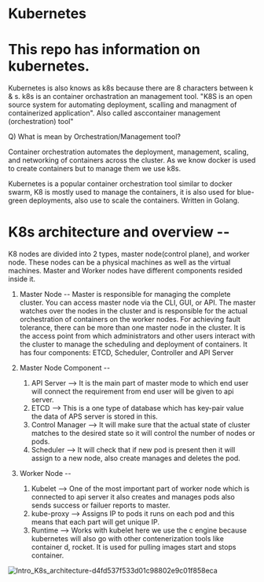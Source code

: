 # Kubernetes
# This repo has information on kubernetes.

Kubernetes is also knows as k8s because there are 8 characters between k & s.
k8s is an container orchastration an management tool.
   "K8S is an open source system for automating deployment, scalling and managment of containerized application".
    Also called asccontainer management (orchestration) tool"

Q) What is mean by Orchestration/Management tool?

  Container orchestration automates the deployment, management, scaling, and networking of containers across the cluster.
  As we know docker is used to create containers but to manage them we use k8s. 
  
Kubernetes is a popular container orchestration tool similar to docker swarm, K8 is mostly used to manage the containers, it is also used for blue-green deployments, also use to scale the containers.
Written in Golang.

# K8s architecture and overview --
  K8 nodes are divided into 2 types, master node(control plane), and worker node.
  These nodes can be a physical machines as well as the virtual machines.
  Master and Worker nodes have different components resided inside it.
     
  1. Master Node --
     Master is responsible for managing the complete cluster.
     You can access master node via the CLI, GUI, or API.
     The master watches over the nodes in the cluster and is responsible for the actual orchestration of containers on the worker nodes.
     For achieving fault tolerance, there can be more than one master node in the cluster.
     It is the access point from which administrators and other users interact with the cluster to manage the scheduling and deployment of containers.
     It has four components: ETCD, Scheduler, Controller and API Server 
  
  2. Master Node Component --
      1. API Server      --> It is the main part of master mode to which end user will connect the requirement from end user will be given to api server.
      2. ETCD            --> This is a one type of database which has key-pair value the data of APS server is stored in this.
      3. Control Manager --> It will make sure that the actual state of cluster matches to the desired state so it will control the number of nodes or pods.
      4. Scheduler       --> It will check that if new pod is present then it will assign to a new node, also create manages and deletes the pod.
  
  3. Worker Node --
       1. Kubelet        --> One of the most important part of worker node which is connected to api server it also creates and manages pods also sends                                    success or failuer reports to master.
       2. kube-proxy     --> Assigns IP to pods it runs on each pod and this means that each part will get unique IP.
       3. Runtime        --> Works with kubelet here we use the c engine because kubernetes will also go with other contenerization tools like container d,                                rocket. It is used for pulling images start and stops container.
       
       
       
       
       
![Intro_K8s_architecture-d4fd537f533d01c98802e9c01f858eca](https://user-images.githubusercontent.com/108976232/225552949-d255c3f7-824a-4233-9446-22519fddbeec.png)




       
       
      
       
       
  
